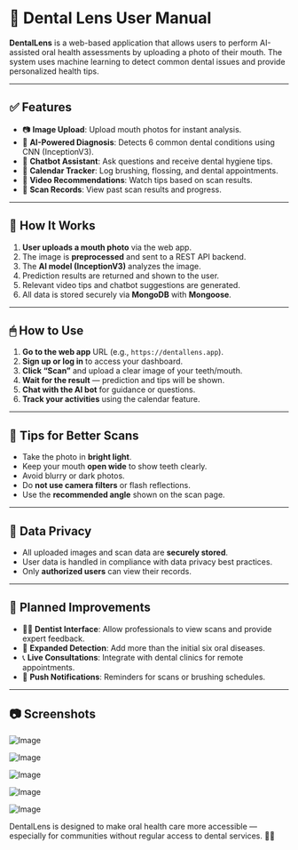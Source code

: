 # 🦷 Dental Lens User Manual

**DentalLens** is a web-based application that allows users to perform AI-assisted oral health assessments by uploading a photo of their mouth. The system uses machine learning to detect common dental issues and provide personalized health tips.

---

## ✅ Features

- 📷 **Image Upload**: Upload mouth photos for instant analysis.
- 🤖 **AI-Powered Diagnosis**: Detects 6 common dental conditions using CNN (InceptionV3).
- 💬 **Chatbot Assistant**: Ask questions and receive dental hygiene tips.
- 📅 **Calendar Tracker**: Log brushing, flossing, and dental appointments.
- 🎥 **Video Recommendations**: Watch tips based on scan results.
- 🧾 **Scan Records**: View past scan results and progress.

---

## 🔁 How It Works

1. **User uploads a mouth photo** via the web app.
2. The image is **preprocessed** and sent to a REST API backend.
3. The **AI model (InceptionV3)** analyzes the image.
4. Prediction results are returned and shown to the user.
5. Relevant video tips and chatbot suggestions are generated.
6. All data is stored securely via **MongoDB** with **Mongoose**.

---

## 🖱 How to Use

1. **Go to the web app** URL (e.g., `https://dentallens.app`).
2. **Sign up or log in** to access your dashboard.
3. **Click “Scan”** and upload a clear image of your teeth/mouth.
4. **Wait for the result** — prediction and tips will be shown.
5. **Chat with the AI bot** for guidance or questions.
6. **Track your activities** using the calendar feature.

---

## 📌 Tips for Better Scans

- Take the photo in **bright light**.
- Keep your mouth **open wide** to show teeth clearly.
- Avoid blurry or dark photos.
- Do **not use camera filters** or flash reflections.
- Use the **recommended angle** shown on the scan page.

---

## 🔐 Data Privacy

- All uploaded images and scan data are **securely stored**.
- User data is handled in compliance with data privacy best practices.
- Only **authorized users** can view their records.

---

## 🚧 Planned Improvements

- 🧑‍⚕️ **Dentist Interface**: Allow professionals to view scans and provide expert feedback.
- 🦠 **Expanded Detection**: Add more than the initial six oral diseases.
- 📞 **Live Consultations**: Integrate with dental clinics for remote appointments.
- 🔔 **Push Notifications**: Reminders for scans or brushing schedules.

---

## 📷 Screenshots
![Image](https://github.com/user-attachments/assets/a1124ad0-fb6d-4329-8037-d3a401b5a150)

![Image](https://github.com/user-attachments/assets/6f6bfff0-420c-43d6-964a-af446fae5d3d)

![Image](https://github.com/user-attachments/assets/9446a245-b18d-4cae-a844-af51e4ce02ef)

![Image](https://github.com/user-attachments/assets/b63bf143-d38b-4921-9940-8ca3b3d1a65d)

![Image](https://github.com/user-attachments/assets/b9487a03-152b-458e-970b-ef85e8f69930)

DentalLens is designed to make oral health care more accessible — especially for communities without regular access to dental services. 🦷💙

